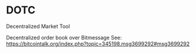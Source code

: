 DOTC
====
Decentralized Market Tool

Decentralized order book over Bitmessage
See: https://bitcointalk.org/index.php?topic=345198.msg3699292#msg3699292

